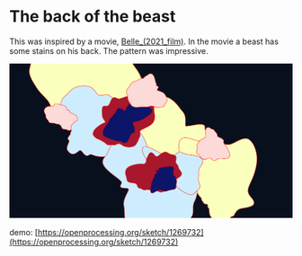 # The back of the beast

This was inspired by a movie, [Belle_(2021_film)](https://en.wikipedia.org/wiki/Belle_(2021_film)). In the movie a beast has some stains on his back. The pattern was impressive.

![screen shot](outputs/20210918_stained_spots_2_00.png)

demo: [https://openprocessing.org/sketch/1269732](https://openprocessing.org/sketch/1269732)


